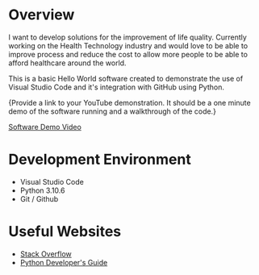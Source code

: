 # Overview

I want to develop solutions for the improvement of life quality. Currently working on the Health Technology industry and would love to be able to improve process and reduce the cost to allow more people to be able to afford healthcare around the world.

This is a basic Hello World software created to demonstrate the use of Visual Studio Code and it's integration with GitHub using Python.


{Provide a link to your YouTube demonstration.  It should be a one minute demo of the software running and a walkthrough of the code.}

[Software Demo Video](https://youtu.be/mDp9YYxtm4c)

# Development Environment

* Visual Studio Code
* Python 3.10.6
* Git / Github

# Useful Websites

* [Stack Overflow](https://stackoverflow.com/questions/tagged/python)
* [Python Developer's Guide](https://devguide.python.org/)